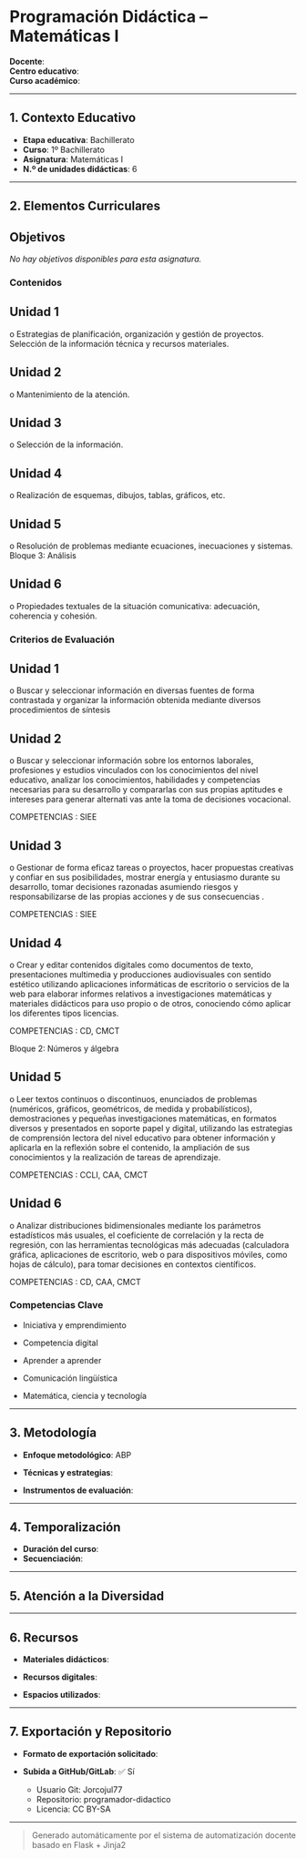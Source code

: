 # Programación Didáctica – Matemáticas I

**Docente**:   
**Centro educativo**:   
**Curso académico**:   

---

## 1. Contexto Educativo

- **Etapa educativa**: Bachillerato
- **Curso**: 1º Bachillerato
- **Asignatura**: Matemáticas I
- **N.º de unidades didácticas**: 6

---

## 2. Elementos Curriculares

## Objetivos

_No hay objetivos disponibles para esta asignatura._



### Contenidos

## Unidad 1
o Estrategias de planificación, organización y gestión de proyectos. Selección de 
la información técnica y recursos materiales.

## Unidad 2
o Mantenimiento de la atención.

## Unidad 3
o Selección de la información.

## Unidad 4
o Realización de esquemas, dibujos, tablas, gráficos, etc.

## Unidad 5
o Resolución de problemas mediante ecuaciones, inecuaciones y sistemas.  
Bloque 3: Análisis

## Unidad 6
o Propiedades textuales de la situación comunicativa: adecuación, coherencia y 
cohesión.


### Criterios de Evaluación

## Unidad 1
o Buscar y seleccionar información en diversas fuentes de forma contrastada y 
organizar la información obtenida mediante diversos procedimientos de síntesis

## Unidad 2
o Buscar y seleccionar información sobre los entornos laborales, profesiones y 
estudios vinculados con los conocimientos del nivel educativo, analizar los 
conocimientos, habilidades y competencias necesarias para su desarrollo y 
compararlas con sus propias aptitudes e intereses para generar alternati vas ante 
la toma de decisiones vocacional.  
 
COMPETENCIAS : SIEE

## Unidad 3
o Gestionar de  forma eficaz tareas o proyectos, hacer propuestas creativas y 
confiar en sus posibilidades, mostrar energía y entusiasmo durante su desarrollo, 
tomar  decisiones razonadas asumiendo riesgos y responsabilizarse de las 
propias acciones y de sus consecuencias . 
 
COMPETENCIAS : SIEE

## Unidad 4
o Crear y editar contenidos digitales como documentos de texto, presentaciones 
multimedia y producciones audiovisuales con sentido estético utilizando 
aplicaciones informáticas de escritorio o servicios de la web para elaborar 
informes relativos a investigaciones matemáticas y materiales didácticos para 
uso propio o de otros, conociendo cómo aplicar los diferentes tipos licencias.  
 
COMPETENCIAS : CD, CMCT  
 
Bloque 2: Números y álgebra

## Unidad 5
o Leer textos continuos o discontinuos, enunciados de problemas (numéricos, 
gráficos, geométricos, de medida y probabilísticos), demostraciones y pequeñas 
investigaciones matemáticas, en formatos diversos y presentados en soporte 
papel y digital, utilizando las estrategias de comprensión lectora del nivel 
educativo para obtener información y aplicarla en la reflexión sobre el contenido, 
la ampliación de sus conocimientos y la realización de tareas de aprendizaje.  
 
COMPETENCIAS : CCLI, CAA, CMCT

## Unidad 6
o Analizar distribuciones bidimensionales mediante los parámetros estadísticos 
más usuales, el coeficiente de correlación y la recta de regresión, con las 
herramientas tecnológicas más adecuadas (calculadora gráfica, aplicaciones de 
escritorio, web o para dispositivos móviles, como hojas de cálculo), para tomar 
decisiones en contextos científicos.  
 
COMPETENCIAS : CD, CAA, CMCT


### Competencias Clave


- Iniciativa y emprendimiento

- Competencia digital

- Aprender a aprender

- Comunicación lingüística

- Matemática, ciencia y tecnología



---

## 3. Metodología

- **Enfoque metodológico**: ABP
- **Técnicas y estrategias**:  
  
- **Instrumentos de evaluación**: 

---

## 4. Temporalización

- **Duración del curso**: 
- **Secuenciación**:  
  

---

## 5. Atención a la Diversidad



---

## 6. Recursos

- **Materiales didácticos**:  
  
- **Recursos digitales**:  
  
- **Espacios utilizados**: 

---

## 7. Exportación y Repositorio

- **Formato de exportación solicitado**: 
- **Subida a GitHub/GitLab**: ✅ Sí

  - Usuario Git: Jorcojul77
  - Repositorio: programador-didactico
  - Licencia: CC BY-SA


---

> Generado automáticamente por el sistema de automatización docente basado en Flask + Jinja2
